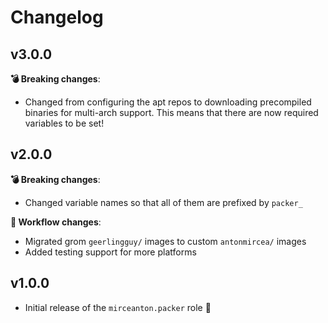 # Changelog

## v3.0.0

**💣 Breaking changes**:

* Changed from configuring the apt repos to downloading precompiled binaries for multi-arch support. This means that there are now required variables to be set!

## v2.0.0

**💣 Breaking changes**:

* Changed variable names so that all of them are prefixed by `packer_`

**🔧 Workflow changes**:

* Migrated grom `geerlingguy/` images to custom `antonmircea/` images
* Added testing support for more platforms

## v1.0.0

* Initial release of the `mirceanton.packer` role 🚀
